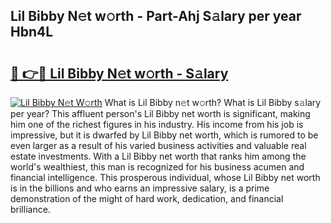 ## Lil Bibby N𝚎t w𝚘rth - Part-Ahj S𝚊lary per year Hbn4L

# <h2><a href="http://gc597xf.nevu.top/?p=Lil+Bibby">🔗 👉🔴 Lil Bibby N𝚎t w𝚘rth - S𝚊lary</a></h2>

[![Lil Bibby N𝚎t W𝚘rth](https://i.imgur.com/Oavwk0R.jpeg)](http://gc597xf.nevu.top/?p=Lil+Bibby)
What is Lil Bibby n𝚎t w𝚘rth? What is Lil Bibby s𝚊lary per year?
This affluent person's Lil Bibby net worth is significant, making him one of the richest figures in his industry. His income from his job is impressive, but it is dwarfed by Lil Bibby net worth, which is rumored to be even larger as a result of his varied business activities and valuable real estate investments. With a Lil Bibby net worth that ranks him among the world's wealthiest, this man is recognized for his business acumen and financial intelligence. This prosperous individual, whose Lil Bibby net worth is in the billions and who earns an impressive salary, is a prime demonstration of the might of hard work, dedication, and financial brilliance.
